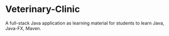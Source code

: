 # Veterinary-Clinic
A full-stack Java application as learning material for students to learn Java, Java-FX, Maven.
